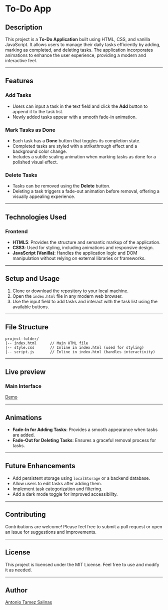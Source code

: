 # To-Do App

## Description
This project is a **To-Do Application** built using HTML, CSS, and vanilla JavaScript. It allows users to manage their daily tasks efficiently by adding, marking as completed, and deleting tasks. The application incorporates animations to enhance the user experience, providing a modern and interactive feel.

---

## Features

### Add Tasks
- Users can input a task in the text field and click the **Add** button to append it to the task list.
- Newly added tasks appear with a smooth fade-in animation.

### Mark Tasks as Done
- Each task has a **Done** button that toggles its completion state.
- Completed tasks are styled with a strikethrough effect and a background color change.
- Includes a subtle scaling animation when marking tasks as done for a polished visual effect.

### Delete Tasks
- Tasks can be removed using the **Delete** button.
- Deleting a task triggers a fade-out animation before removal, offering a visually appealing experience.

---

## Technologies Used

### Frontend
- **HTML5**: Provides the structure and semantic markup of the application.
- **CSS3**: Used for styling, including animations and responsive design.
- **JavaScript (Vanilla)**: Handles the application logic and DOM manipulation without relying on external libraries or frameworks.

---

## Setup and Usage
1. Clone or download the repository to your local machine.
2. Open the `index.html` file in any modern web browser.
3. Use the input field to add tasks and interact with the task list using the available buttons.

---

## File Structure
```
project-folder/
|-- index.html      // Main HTML file
|-- style.css       // Inline in index.html (used for styling)
|-- script.js       // Inline in index.html (handles interactivity)
```

---

## Live preview

### Main Interface
[Demo](https://antoniotamez.github.io/to-do)
 

---

## Animations
- **Fade-In for Adding Tasks**: Provides a smooth appearance when tasks are added.
- **Fade-Out for Deleting Tasks**: Ensures a graceful removal process for tasks.

---

## Future Enhancements
- Add persistent storage using `localStorage` or a backend database.
- Allow users to edit tasks after adding them.
- Implement task categorization and filtering.
- Add a dark mode toggle for improved accessibility.

---

## Contributing
Contributions are welcome! Please feel free to submit a pull request or open an issue for suggestions and improvements.

---

## License
This project is licensed under the MIT License. Feel free to use and modify it as needed.

---

## Author
[Antonio Tamez Salinas](https://github.com/AntonioTamez)


